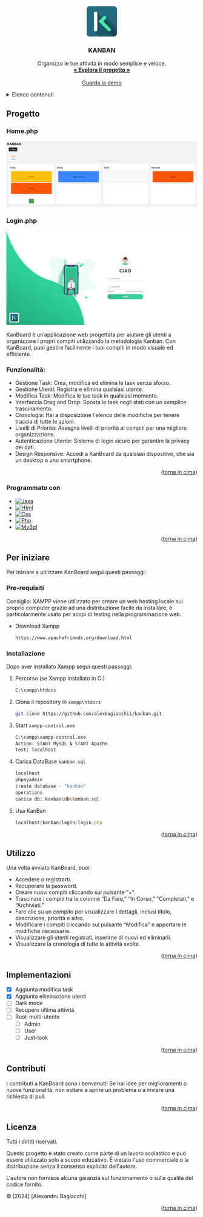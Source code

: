 <div align="center">
  <a href="https://github.com/alexbagiacchii/kanban">
<img src="img/logo.png" alt="Logo" width="80" height="80" style="border-radius: 10%;">
  </a>

  <h3 align="center">KANBAN</h3>

  <p align="center">
    Organizza le tue attività in modo semplice e veloce.
    <br />
    <a href="https://github.com/alexbagiacchii/kanban"><strong>« Esplora il progetto »</strong></a>
    <br />
    <br />
    <a href="https://github.com/alexbagiacchii/kanban/tree/master/demo">Guarda la demo</a>
  </p>
</div>

<details>
  <summary>Elenco contenuti</summary>
  <ol>
    <li> 
      <a href="#progetto">Progetto</a>
      <ul>
        <li><a href="#linguaggi-utilizzati">Linguaggi utilizzati</a></li>
      </ul>
    </li>
    <li>
      <a href="#per-iniziare">Per iniziare</a>
      <ul>
        <li><a href="#prerequisiti">Prerequisiti</a></li>
        <li><a href="#installazione">Installazione</a></li>
      </ul>
    </li>
    <li><a href="#utilizzo">Utilizzo</a></li>
    <li><a href="#implementazioni">Implementazioni</a></li>
    <li><a href="#contributi">Contributing</a></li>
    <li><a href="#licenza">License</a></li>
    <li><a href="#contatto">Contact</a></li>
    <li><a href="#ringraziamenti">Acknowledgments</a></li>
  </ol>
</details>

<!-- ABOUT THE PROJECT -->
## Progetto
### Home.php
[![Product Name Screen Shot](demo/demo-home.PNG)](https://github.com/alexbagiacchii/kanban/demo/demo-menu.png)

### Login.php
[![Login](demo/demo-login.png)](https://github.com/alexbagiacchii/kanban/demo/demo-menu.png)

KanBoard è un’applicazione web progettata per aiutare gli utenti a organizzare i propri compiti utilizzando la metodologia Kanban. Con KanBoard, puoi gestire facilmente i tuoi compiti in modo visuale ed efficiente.

### Funzionalità:
* Gestione Task: Crea, modifica ed elimina le task senza sforzo.
* Gestione Utenti: Registra e elimina qualsiasi utente.
* Modifica Task: Modifica le tue task in qualsiasi momento.
* Interfaccia Drag and Drop: Sposta le task negli stati con un semplice trascinamento.
* Cronologia: Hai a disposizione l'elenco delle modifiche per tenere traccia di tutte le azioni.
* Livelli di Priorità: Assegna livelli di priorità ai compiti per una migliore organizzazione.
* Autenticazione Utente: Sistema di login sicuro per garantire la privacy dei dati.
* Design Responsive: Accedi a KanBoard da qualsiasi dispositivo, che sia un desktop o uno smartphone.

<p align="right">(<a href="#readme-top">torna in cima</a>)</p>

### Programmato con 

* [![Java](https://img.shields.io/badge/JavaScript-323330?style=for-the-badge&logo=javascript&logoColor=F7DF1E)](https://www.javascript.com)
* [![Html](https://img.shields.io/badge/HTML5-E34F26?style=for-the-badge&logo=html5&logoColor=white)](https://html.com)
* [![Css](https://img.shields.io/badge/CSS3-1572B6?style=for-the-badge&logo=css3&logoColor=white)](https://www.w3.org/Style/CSS/Overview.en.html)
* [![Php](https://img.shields.io/badge/PHP-777BB4?style=for-the-badge&logo=php&logoColor=white)](https://www.php.net)
* [![MySql](https://img.shields.io/badge/mysql-4479A1.svg?style=for-the-badge&logo=mysql&logoColor=white)](https://dev.mysql.com)

<p align="right">(<a href="#readme-top">torna in cima</a>)</p>

<!-- GETTING STARTED -->
## Per iniziare

Per iniziare a utilizzare KanBoard segui questi passaggi:

### Pre-requisiti

Consiglio: XAMPP viene utilizzato per creare un web hosting locale sul proprio computer grazie ad una distribuzione facile da installare; è particolarmente usato per scopi di testing nella programmazione web.
* Download Xampp
  ```sh
  https://www.apachefriends.org/download.html
  ```

### Installazione

Dopo aver installato Xampp segui questi passaggi:

1. Percorso (se Xampp installato in C:)
   ```sh
   C:\xampp\htdocs
   ```
2. Clona il repository in `xampp\htdocs`
   ```sh
   git clone https://github.com/alexbagiacchii/kanban.git
   ```
3. Start `xampp-control.exe`
   ```sh
   C:\xampp\xampp-control.exe
   Action: START MySQL & START Apache 
   Test: localhost 
   ```
4. Carica DataBase `kanban.sql`
   ```sh
   localhost
   phpmyadmin
   create database - "kanban"
   operations
   carica db: kanban\db\kanban.sql
   ```
5. Usa KanBan
   ```js
   localhost/kanban/login/login.php
   ```

<p align="right">(<a href="#readme-top">torna in cima</a>)</p>

## Utilizzo

Una volta avviato KanBoard, puoi:

* Accedere o registrarti.
* Recuperare la password.
* Creare nuovi compiti cliccando sul pulsante “+”.
* Trascinare i compiti tra le colonne “Da Fare,” “In Corso,” “Completati,” e “Archiviati.”
* Fare clic su un compito per visualizzare i dettagli, inclusi titolo, descrizione, priorità e altro.
* Modificare i compiti cliccando sul pulsante “Modifica” e apportare le modifiche necessarie.
* Visualizzare gli utenti registrati, inserirne di nuovi ed eliminarli.
* Visualizzare la cronologia di tutte le attività svolte.

<p align="right">(<a href="#readme-top">torna in cima</a>)</p>

<!-- ROADMAP -->
## Implementazioni

- [x] Aggiunta modifica task
- [x] Aggiunta eliminazione utenti
- [ ] Dark mode
- [ ] Recupero ultima attività
- [ ] Ruoli multi-utente
    - [ ] Admin
    - [ ] User
    - [ ] Just-look
     
<p align="right">(<a href="#readme-top">torna in cima</a>)</p>

<!-- CONTRIBUTING -->
## Contributi

I contributi a KanBoard sono i benvenuti! Se hai idee per miglioramenti o nuove funzionalità, non esitare a aprire un problema o a inviare una richiesta di pull.

<p align="right">(<a href="#readme-top">torna in cima</a>)</p>


## Licenza

Tutti i diritti riservati.

Questo progetto è stato creato come parte di un lavoro scolastico e può essere utilizzato solo a scopo educativo. È vietato l'uso commerciale o la distribuzione senza il consenso esplicito dell'autore.

L'autore non fornisce alcuna garanzia sul funzionamento o sulla qualità del codice fornito.

© [2024] [Alexandru Bagiacchi]

<p align="right">(<a href="#readme-top">torna in cima</a>)</p>

